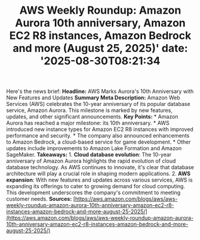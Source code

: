 ﻿---
title: "AWS Weekly Roundup: Amazon Aurora 10th anniversary, Amazon EC2 R8 instances, Amazon Bedrock and more (August 25, 2025)'
date: '2025-08-30T08:21:34"
category: "Markets"
summary: ""
slug: "aws weekly roundup amazon aurora 10th anniversary amazon ec2"
source_urls:
  - "https://aws.amazon.com/blogs/aws/aws-weekly-roundup-amazon-aurora-10th-anniversary-amazon-ec2-r8-instances-amazon-bedrock-and-more-august-25-2025/"
seo:
  title: "AWS Weekly Roundup: Amazon Aurora 10th anniversary, Amazon EC2 R8 instances, Amazon Bedrock and more (August 25, 2025) | Hash n Hedge'
  description: '"
  keywords: ["news", "markets", "brief"]
---
Here's the news brief:  **Headline:** AWS Marks Aurora's 10th Anniversary with New Features and Updates  **Summary Meta Description:** Amazon Web Services (AWS) celebrates the 10-year anniversary of its popular database service, Amazon Aurora. This milestone is marked by new features, updates, and other significant announcements.  **Key Points:**  * Amazon Aurora has reached a major milestone: its 10th anniversary. * AWS introduced new instance types for Amazon EC2 R8 instances with improved performance and security. * The company also announced enhancements to Amazon Bedrock, a cloud-based service for game development. * Other updates include improvements to Amazon Lake Formation and Amazon SageMaker.  **Takeaways:**  1. **Cloud database evolution**: The 10-year anniversary of Amazon Aurora highlights the rapid evolution of cloud database technology. As AWS continues to innovate, it's clear that database architecture will play a crucial role in shaping modern applications. 2. **AWS expansion**: With new features and updates across various services, AWS is expanding its offerings to cater to growing demand for cloud computing. This development underscores the company's commitment to meeting customer needs.  **Sources:** [https://aws.amazon.com/blogs/aws/aws-weekly-roundup-amazon-aurora-10th-anniversary-amazon-ec2-r8-instances-amazon-bedrock-and-more-august-25-2025/](https://aws.amazon.com/blogs/aws/aws-weekly-roundup-amazon-aurora-10th-anniversary-amazon-ec2-r8-instances-amazon-bedrock-and-more-august-25-2025/) 
